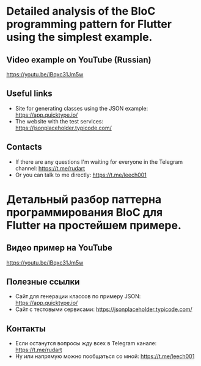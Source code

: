 # Detailed analysis of the BloC programming pattern for Flutter using the simplest example.

## Video example on YouTube (Russian)

https://youtu.be/lBqxc31Jm5w

## Useful links

- Site for generating classes using the JSON example: https://app.quicktype.io/
- The website with the test services: https://jsonplaceholder.typicode.com/

## Contacts

 - If there are any questions I'm waiting for everyone in the Telegram channel: https://t.me/rudart
 - Or you can talk to me directly: https://t.me/leech001


# Детальный разбор паттерна программирования BloC для Flutter на простейшем примере.

## Видео пример на YouTube

https://youtu.be/lBqxc31Jm5w

## Полезные ссылки

- Сайт для генерации классов по примеру JSON: https://app.quicktype.io/
- Сайт с тестовыми сервисами: https://jsonplaceholder.typicode.com/

## Контакты

 - Если останутся вопросы жду всех в Telegram канале: https://t.me/rudart
 - Ну или напрямую можно пообщаться со мной: https://t.me/leech001
